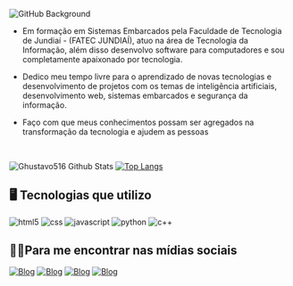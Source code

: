
![GitHub Background](https://user-images.githubusercontent.com/41215700/220664828-4c66fa1d-4e26-488c-ac76-8e0abcf211a2.png)

* Em formação em Sistemas Embarcados pela Faculdade de Tecnologia de Jundiaí - (FATEC JUNDIAÍ), atuo na área de Tecnologia da Informação, além disso desenvolvo software para computadores e sou completamente apaixonado por tecnologia. 

* Dedico meu tempo livre para o aprendizado de novas tecnologias e desenvolvimento de projetos com os temas de inteligência artificiais, desenvolvimento web, sistemas embarcados e segurança da informação.

* Faço com que meus conhecimentos possam ser agregados na transformação da tecnologia e ajudem as pessoas
<br>

![Ghustavo516 Github Stats](https://github-readme-stats.vercel.app/api?username=Ghustavo516&bg_color=0,19549C,1BA6A8&title_color=FFFF&text_color=f5f5f5)
[![Top Langs](https://github-readme-stats.vercel.app/api/top-langs/?username=Ghustavo516&layout=compact&bg_color=0,1BA6A8,19549C&title_color=fff&text_color=fff)](https://github.com/anuraghazra/github-readme-stats)



## 🖥️ Tecnologias que utilizo 

<div style="display: inline_block">
    <img align="center" alt="html5" src="https://img.shields.io/badge/HTML5-E34F26?style=for-the-badge&logo=html5&logoColor=white">
    <img align="center" alt="css" src="https://img.shields.io/badge/CSS3-1572B6?style=for-the-badge&logo=css3&logoColor=white">
    <img align="center" alt="javascript" src="https://img.shields.io/badge/JavaScript-F7DF1E?style=for-the-badge&logo=javascript&logoColor=black">
    <img align="center" alt="python" src="https://img.shields.io/badge/Python-14354C?style=for-the-badge&logo=python&logoColor=white">
    <img align="center" alt="c++" src="https://res.cloudinary.com/practicaldev/image/fetch/s--6Ri8EqF---/c_limit%2Cf_auto%2Cfl_progressive%2Cq_auto%2Cw_880/https://img.shields.io/badge/C%252B%252B-00599C%3Fstyle%3Dfor-the-badge%26logo%3Dc%252B%252B%26logoColor%3Dwhite">
</div>

## 🙋‍♂️Para me encontrar nas mídias sociais
[![Blog](https://img.shields.io/badge/Instagram-E4405F?style=for-the-badge&logo=instagram&logoColor=white)](https://www.instagram.com/gu_roodri/)
[![Blog](https://img.shields.io/badge/Facebook-1877F2?style=for-the-badge&logo=facebook&logoColor=white)](https://www.facebook.com/gustavo100RODRIGUES)
[![Blog](https://img.shields.io/badge/LinkedIn-0077B5?style=for-the-badge&logo=linkedin&logoColor=white)](https://www.linkedin.com/in/gustavo-rodrigues-b99385144/)
[![Blog](https://img.shields.io/badge/Gmail-D14836?style=for-the-badge&logo=gmail&logoColor=white)](ghustavo516@gmail.com)





